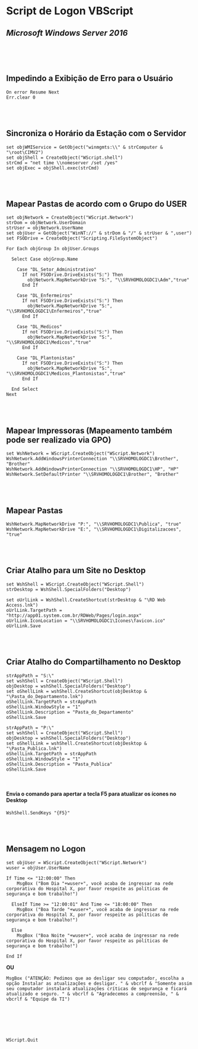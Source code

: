 # Script de Logon VBScript
## *Microsoft Windows Server 2016*


<br><br><br>

## Impedindo a Exibição de Erro para o Usuário                               

```
On error Resume Next
Err.clear 0
```


<br><br>
## Sincroniza o Horário da Estação com o Servidor                                   

```
set objWMIService = GetObject("winmgmts:\\" & strComputer & "\root\CIMV2")
set objShell = CreateObject("WScript.shell")
strCmd = "net time \\nomeserver /set /yes"
set objExec = objShell.exec(strCmd)
```


<br><br>
## Mapear Pastas de acordo com o Grupo do USER                               

```
set objNetwork = CreateObject("WScript.Network")
strDom = objNetwork.UserDomain
strUser = objNetwork.UserName
set objUser = GetObject("WinNT://" & strDom & "/" & strUser & ",user")
set FSODrive = CreateObject("Scripting.FileSystemObject")

For Each objGroup In objUser.Groups

  Select Case objGroup.Name
  
    Case "DL_Setor_Administrativo"
      If not FSODrive.DriveExists("S:") Then
        objNetwork.MapNetworkDrive "S:", "\\SRVHOMOLOGDC1\Adm","true"
      End If

    Case "DL_Enfermeiros"
      If not FSODrive.DriveExists("S:") Then
        objNetwork.MapNetworkDrive "S:", "\\SRVHOMOLOGDC1\Enfermeiros","true"
      End If

    Case "DL_Medicos"
      If not FSODrive.DriveExists("S:") Then
        objNetwork.MapNetworkDrive "S:", "\\SRVHOMOLOGDC1\Medicos","true"
      End If

    Case "DL_Plantonistas"
      If not FSODrive.DriveExists("S:") Then
        objNetwork.MapNetworkDrive "S:", "\\SRVHOMOLOGDC1\Medicos_Plantonistas","true"
      End If

  End Select
Next
```

<br><br>
## Mapear Impressoras (Mapeamento também pode ser realizado via GPO)         

```
set WshNetwork = WScript.CreateObject("WScript.Network")
WshNetwork.AddWindowsPrinterConnection "\\SRVHOMOLOGDC1\Brother", "Brother"
WshNetwork.AddWindowsPrinterConnection "\\SRVHOMOLOGDC1\HP", "HP"
WshNetwork.SetDefaultPrinter "\\SRVHOMOLOGDC1\Brother", "Brother"
```

<br><br>
## Mapear Pastas                                                             

```
WshNetwork.MapNetworkDrive "P:", "\\SRVHOMOLOGDC1\Publica", "true"
WshNetwork.MapNetworkDrive "E:", "\\SRVHOMOLOGDC1\Digitalizacoes", "true"
```

<br><br>
## Criar Atalho para um Site no Desktop                                      

```
set WshShell = WScript.CreateObject("WScript.Shell")
strDesktop = WshShell.SpecialFolders("Desktop")

set oUrlLink = WshShell.CreateShortcut(strDesktop & "\RD Web Access.lnk")
oUrlLink.TargetPath = "http://app01.system.com.br/RDWeb/Pages/login.aspx"
oUrlLink.IconLocation = "\\SRVHOMOLOGDC1\Icones\favicon.ico"
oUrlLink.Save
```


<br><br>
## Criar Atalho do Compartilhamento no Desktop                               

```
strAppPath = "S:\"
set wshShell = CreateObject("WScript.Shell")
objDesktop = wshShell.SpecialFolders("Desktop")
set oShellLink = wshShell.CreateShortcut(objDesktop & "\Pasta_do_Departamento.lnk")
oShellLink.TargetPath = strAppPath
oShellLink.WindowStyle = "1"
oShellLink.Description = "Pasta_do_Departamento"
oShellLink.Save

strAppPath = "P:\" 
set wshShell = CreateObject("WScript.Shell")
objDesktop = wshShell.SpecialFolders("Desktop")
set oShellLink = wshShell.CreateShortcut(objDesktop & "\Pasta_Publica.lnk")
oShellLink.TargetPath = strAppPath
oShellLink.WindowStyle = "1"
oShellLink.Description = "Pasta_Publica"
oShellLink.Save
```

<br>

#### Envia o comando para apertar a tecla F5 para atualizar os ícones no Desktop

```
WshShell.SendKeys "{F5}"
```

<br><br>
## Mensagem no Logon                                                         

```
set objUser = WScript.CreateObject("WScript.Network")
wuser = objUser.UserName

If Time <= "12:00:00" Then
    MsgBox ("Bom Dia "+wuser+", você acaba de ingressar na rede corporativa do Hospital X, por favor respeite as políticas de segurança e bom trabalho!")

  ElseIf Time >= "12:00:01" And Time <= "18:00:00" Then
    MsgBox ("Boa Tarde "+wuser+", você acaba de ingressar na rede corporativa do Hospital X, por favor respeite as políticas de segurança e bom trabalho!")

  Else
    MsgBox ("Boa Noite "+wuser+", você acaba de ingressar na rede corporativa do Hospital X, por favor respeite as políticas de segurança e bom trabalho!")

End If
```

**OU**

```
MsgBox ("ATENÇÃO: Pedimos que ao desligar seu computador, escolha a opção Instalar as atualizações e desligar. " & vbcrlf & "Somente assim seu computador instalará atualizações críticas de segurança e ficará atualizado e seguro. " & vbcrlf & "Agradecemos a compreensão, " & vbcrlf & "Equipe da TI")
```

<br><br><br><br>

```
WScript.Quit
```
